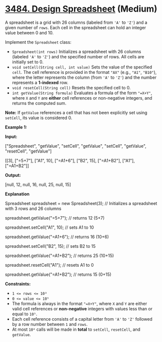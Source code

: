 # [3484. Design Spreadsheet][link] (Medium)

[link]: https://leetcode.com/problems/design-spreadsheet/

A spreadsheet is a grid with 26 columns (labeled from `'A'` to `'Z'`) and a given number of `rows`.
Each cell in the spreadsheet can hold an integer value between 0 and 10.

Implement the `Spreadsheet` class:

- `Spreadsheet(int rows)` Initializes a spreadsheet with 26 columns (labeled `'A'` to `'Z'`) and the
specified number of rows. All cells are initially set to 0.
- `void setCell(String cell, int value)` Sets the value of the specified `cell`. The cell reference
is provided in the format `"AX"` (e.g., `"A1"`, `"B10"`), where the letter represents the column
(from `'A'` to `'Z'`) and the number represents a **1-indexed** row.
- `void resetCell(String cell)` Resets the specified cell to 0.
- `int getValue(String formula)` Evaluates a formula of the form `"=X+Y"`, where `X` and `Y` are
**either** cell references or non-negative integers, and returns the computed sum.

**Note:** If `getValue` references a cell that has not been explicitly set using `setCell`, its
value is considered 0.

**Example 1:**

**Input:**

\["Spreadsheet", "getValue", "setCell", "getValue", "setCell", "getValue", "resetCell", "getValue"\]

\[\[3\], \["=5+7"\], \["A1", 10\], \["=A1+6"\], \["B2", 15\], \["=A1+B2"\], \["A1"\], \["=A1+B2"\]\]

**Output:**

\[null, 12, null, 16, null, 25, null, 15\]

**Explanation**

Spreadsheet spreadsheet = new Spreadsheet(3); // Initializes a spreadsheet with 3 rows and 26
columns

spreadsheet.getValue("=5+7"); // returns 12 (5+7)

spreadsheet.setCell("A1", 10); // sets A1 to 10

spreadsheet.getValue("=A1+6"); // returns 16 (10+6)

spreadsheet.setCell("B2", 15); // sets B2 to 15

spreadsheet.getValue("=A1+B2"); // returns 25 (10+15)

spreadsheet.resetCell("A1"); // resets A1 to 0

spreadsheet.getValue("=A1+B2"); // returns 15 (0+15)

**Constraints:**

- `1 <= rows <= 10³`
- `0 <= value <= 10⁵`
- The formula is always in the format `"=X+Y"`, where `X` and `Y` are either valid cell references or
**non-negative** integers with values less than or equal to `10⁵`.
- Each cell reference consists of a capital letter from `'A'` to `'Z'` followed by a row number
between `1` and `rows`.
- At most `10⁴` calls will be made in **total** to `setCell`, `resetCell`, and `getValue`.
